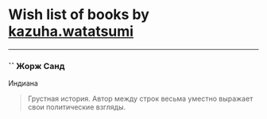 # Wish list of books by [kazuha.watatsumi](https://plus.google.com/u/0/107558849409631001804/)
---

### `` Жорж Санд
Индиана
> Грустная история. Автор между строк весьма уместно выражает свои политические взгляды.

